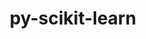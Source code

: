 ---
title: "py-scikit-learn"
layout: cache
categories: [package, v0.20.0]
meta: {"versions": ["1.2.2"], "compilers": ["gcc@=11.1.0", "gcc@=11.3.0"], "oss": ["ubuntu20.04", "ubuntu22.04"], "platforms": ["linux"], "targets": ["ppc64le", "x86_64_v3"], "stacks": ["e4s", "e4s-power", "ml-linux-x86_64-cpu", "ml-linux-x86_64-cuda", "ml-linux-x86_64-rocm", "root"], "num_specs": 5, "num_specs_by_stack": {"root": 5, "e4s-power": 1, "e4s": 1, "ml-linux-x86_64-cpu": 2, "ml-linux-x86_64-cuda": 2, "ml-linux-x86_64-rocm": 1}}
spec_details: [{"hash": "qwkezrzugk6somvsh4rzx4wbwqqvkpqc", "compiler": "gcc@=11.1.0", "versions": ["1.2.2"], "os": "ubuntu20.04", "platform": "linux", "target": "ppc64le", "variants": ["build_system=python_pip", "+openmp"], "stacks": ["root", "e4s-power"], "size": "-", "tarball": "https://binaries.spack.io/releases/v0.20.0/build_cache/linux-ubuntu20.04-ppc64le/gcc-11.1.0/py-scikit-learn-1.2.2/linux-ubuntu20.04-ppc64le-gcc-11.1.0-py-scikit-learn-1.2.2-qwkezrzugk6somvsh4rzx4wbwqqvkpqc.spack"}, {"hash": "yzdqazpt72jepagjbuvapstjbfq3363j", "compiler": "gcc@=11.1.0", "versions": ["1.2.2"], "os": "ubuntu20.04", "platform": "linux", "target": "x86_64_v3", "variants": ["build_system=python_pip", "+openmp"], "stacks": ["root", "e4s"], "size": "-", "tarball": "https://binaries.spack.io/releases/v0.20.0/build_cache/linux-ubuntu20.04-x86_64_v3/gcc-11.1.0/py-scikit-learn-1.2.2/linux-ubuntu20.04-x86_64_v3-gcc-11.1.0-py-scikit-learn-1.2.2-yzdqazpt72jepagjbuvapstjbfq3363j.spack"}, {"hash": "gbyuwpzvjmtgjjuh3j5lajhxkcmmxbhx", "compiler": "gcc@=11.3.0", "versions": ["1.2.2"], "os": "ubuntu22.04", "platform": "linux", "target": "x86_64_v3", "variants": ["build_system=python_pip", "+openmp"], "stacks": ["root", "ml-linux-x86_64-cpu"], "size": "-", "tarball": "https://binaries.spack.io/releases/v0.20.0/build_cache/linux-ubuntu22.04-x86_64_v3/gcc-11.3.0/py-scikit-learn-1.2.2/linux-ubuntu22.04-x86_64_v3-gcc-11.3.0-py-scikit-learn-1.2.2-gbyuwpzvjmtgjjuh3j5lajhxkcmmxbhx.spack"}, {"hash": "bcijrpehyh5jhin35fdyfkfbt5ieidzw", "compiler": "gcc@=11.3.0", "versions": ["1.2.2"], "os": "ubuntu22.04", "platform": "linux", "target": "x86_64_v3", "variants": ["build_system=python_pip", "+openmp"], "stacks": ["root", "ml-linux-x86_64-cuda"], "size": "-", "tarball": "https://binaries.spack.io/releases/v0.20.0/build_cache/linux-ubuntu22.04-x86_64_v3/gcc-11.3.0/py-scikit-learn-1.2.2/linux-ubuntu22.04-x86_64_v3-gcc-11.3.0-py-scikit-learn-1.2.2-bcijrpehyh5jhin35fdyfkfbt5ieidzw.spack"}, {"hash": "4qgf3cdcxmvp2tr225frygnzhr3gotqh", "compiler": "gcc@=11.3.0", "versions": ["1.2.2"], "os": "ubuntu22.04", "platform": "linux", "target": "x86_64_v3", "variants": ["build_system=python_pip", "+openmp"], "stacks": ["ml-linux-x86_64-cuda", "ml-linux-x86_64-rocm", "root", "ml-linux-x86_64-cpu"], "size": "-", "tarball": "https://binaries.spack.io/releases/v0.20.0/build_cache/linux-ubuntu22.04-x86_64_v3/gcc-11.3.0/py-scikit-learn-1.2.2/linux-ubuntu22.04-x86_64_v3-gcc-11.3.0-py-scikit-learn-1.2.2-4qgf3cdcxmvp2tr225frygnzhr3gotqh.spack"}]
---